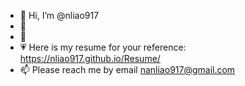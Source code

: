 - 👋 Hi, I’m @nliao917
- 👀 
- 🌱 
- 💗 Here is my resume for your reference: https://nliao917.github.io/Resume/
- 📫 Please reach me by email nanliao917@gmail.com

